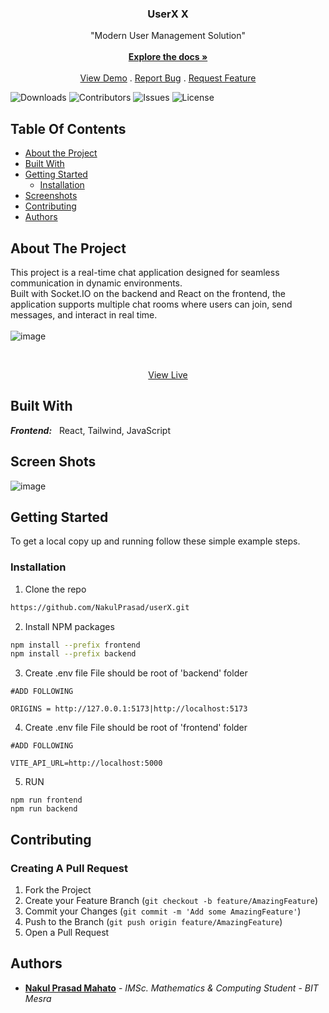 <p align="center">
  <h3 align="center">UserX X</h3>

  <p align="center">
    "Modern User Management Solution"
    <br/>
    <br/>
    <a href="https://github.com/NakulPrasad/userX"><strong>Explore the docs »</strong></a>
    <br/>
    <br/>
    <a href="https://user-x-amber.vercel.app/">View Demo</a>
    .
    <a href="https://github.com/NakulPrasad/userX/issues">Report Bug</a>
    .
    <a href="https://github.com/NakulPrasad/userX/issues">Request Feature</a>
  </p>
</p>

![Downloads](https://img.shields.io/github/downloads/NakulPrasad/mern-dashboard/total) ![Contributors](https://img.shields.io/github/contributors/NakulPrasad/mern-dashboard?color=dark-green) ![Issues](https://img.shields.io/github/issues/NakulPrasad/mern-dashboard) ![License](https://img.shields.io/github/license/NakulPrasad/mern-dashboard) 

## Table Of Contents

* [About the Project](#about-the-project)
* [Built With](#built-with)
* [Getting Started](#getting-started)
  * [Installation](#installation)
* [Screenshots](#screen-shots)
* [Contributing](#contributing)
* [Authors](#authors)

## About The Project


This project is a real-time chat application designed for seamless communication in dynamic environments. <br/> 
Built with Socket.IO on the backend and React on the frontend, the application supports multiple chat rooms where users can join, send messages, and interact in real time.<br/> 
<br/> 
![image](https://github.com/user-attachments/assets/e765c33e-b075-4a3a-94e3-54f50e5330db)


<br/>
<p  align="center">
<a href="https://user-x-amber.vercel.app/" >View Live</a></p>


## Built With

_**Frontend:**_ &nbsp; React, Tailwind, JavaScript <br/>

## Screen Shots
![image](https://github.com/user-attachments/assets/6b1e22fc-2a8c-4201-9b66-ccc516c3ecba)
<br/>

## Getting Started

To get a local copy up and running follow these simple example steps.

### Installation

1. Clone the repo

```sh
https://github.com/NakulPrasad/userX.git
```
2. Install NPM packages

```sh
npm install --prefix frontend
npm install --prefix backend
```
3. Create .env file
File should be root of 'backend' folder
```
#ADD FOLLOWING

ORIGINS = http://127.0.0.1:5173|http://localhost:5173
```
4. Create .env file
File should be root of 'frontend' folder
```
#ADD FOLLOWING

VITE_API_URL=http://localhost:5000
```
5. RUN

```
npm run frontend
npm run backend
```

## Contributing
### Creating A Pull Request

1. Fork the Project
2. Create your Feature Branch (`git checkout -b feature/AmazingFeature`)
3. Commit your Changes (`git commit -m 'Add some AmazingFeature'`)
4. Push to the Branch (`git push origin feature/AmazingFeature`)
5. Open a Pull Request

## Authors

* **[Nakul Prasad Mahato](https://github.com/NakulPrasad)** - *IMSc. Mathematics & Computing Student* - *BIT Mesra*
